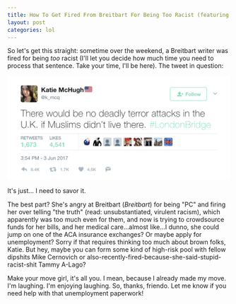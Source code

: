 ```yaml
---
title: How To Get Fired From Breitbart For Being Too Racist (featuring terrifyingly hilarious tone-deafness)
layout: post
categories: lol
---
```


So let's get this straight: sometime over the weekend, a Breitbart writer was fired for being _too_ racist (I'll let you decide how much time you need to process that sentence. Take your time, I'll be here). The tweet in question:

![the liberal media strikes again!](/img/kmcht1.png)

It's just... I need to savor it.

The best part? She's angry at Breitbart (_Breitbart_) for being "PC" and firing her over telling "the truth" (read: unsubstantiated, virulent racism), which apparently was too much even for them, and now is trying to crowdsource funds for her bills, and her medical care...almost like...I dunno, she could jump on one of the ACA insurance exchanges? Or maybe apply for unemployment? Sorry if that requires thinking too much about brown folks, Katie. But hey, maybe you can form some kind of high-risk pool with fellow dipshits Mike Cernovich or also-recently-fired-because-she-said-stupid-racist-shit Tammy A-Lago?

Make your move girl, it's all you. I mean, because I already made my move. I'm laughing. I'm enjoying laughing. So, thanks, friendo. Let me know if you need help with that unemployment paperwork!